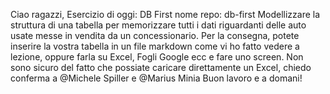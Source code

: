 Ciao ragazzi,
Esercizio di oggi: DB First
nome repo: db-first
Modellizzare la struttura di una tabella per memorizzare tutti i dati riguardanti delle auto usate messe in vendita da un concessionario.
Per la consegna, potete inserire la vostra tabella in un file markdown come vi ho fatto vedere a lezione, oppure farla su Excel, Fogli Google ecc e fare uno screen.
Non sono sicuro del fatto che possiate caricare direttamente un Excel, chiedo conferma a 
@Michele Spiller
 e 
@Marius Minia
Buon lavoro e a domani!